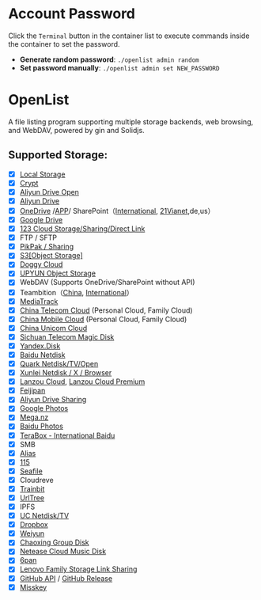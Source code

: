 # Account Password

Click the `Terminal` button in the container list to execute commands inside the container to set the password.

- **Generate random password**: `./openlist admin random`
- **Set password manually**: `./openlist admin set NEW_PASSWORD`

# OpenList

A file listing program supporting multiple storage backends, web browsing, and WebDAV, powered by gin and Solidjs.

## Supported Storage:
- [x] [Local Storage](https://docs.oplist.org/zh/guide/drivers/local.html)
- [x] [Crypt](https://docs.oplist.org/zh/guide/drivers/Crypt.html)
- [x] [Aliyun Drive Open](https://docs.oplist.org/zh/guide/drivers/aliyundrive_open.html)
- [x] [Aliyun Drive](https://www.alipan.com/)
- [x] [OneDrive](https://docs.oplist.org/zh/guide/drivers/onedrive.html) /[APP](https://docs.oplist.org/zh/guide/drivers/onedrive_app.html)/ SharePoint（[International](https://www.office.com/), [21Vianet](https://portal.partner.microsoftonline.cn),de,us）
- [x] [Google Drive](https://drive.google.com/)
- [x] [123 Cloud Storage/Sharing/Direct Link](https://www.123pan.com/)
- [x] FTP / SFTP
- [x] [PikPak / Sharing](https://www.mypikpak.com/)
- [x] [S3[Object Storage]](https://docs.oplist.org/zh/guide/drivers/s3.html)
- [x] [Doggy Cloud](https://docs.oplist.org/zh/guide/drivers/s3.html#%E6%B7%BB%E5%8A%A0%E5%AF%B9%E8%B1%A1%E5%AD%98%E5%82%A8%E7%A4%BA%E4%BE%8B%E5%8F%8A%E5%AE%98%E6%96%B9%E6%96%87%E6%A1%A3)
- [x] [UPYUN Object Storage](https://www.upyun.com/products/file-storage)
- [x] WebDAV (Supports OneDrive/SharePoint without API)
- [x] Teambition（[China](https://www.teambition.com/), [International](https://us.teambition.com/)）
- [x] [MediaTrack](https://www.mediatrack.cn/)
- [x] [China Telecom Cloud](https://cloud.189.cn) (Personal Cloud, Family Cloud)
- [x] [China Mobile Cloud](https://yun.139.com/) (Personal Cloud, Family Cloud)
- [x] [China Unicom Cloud](https://pan.wo.cn)
- [x] [Sichuan Telecom Magic Disk](https://mopan.sc.189.cn/mopan/#/downloadPc)
- [x] [Yandex.Disk](https://disk.yandex.com/)
- [x] [Baidu Netdisk](https://pan.baidu.com/)
- [x] [Quark Netdisk/TV/Open](https://pan.quark.cn)
- [x] [Xunlei Netdisk / X / Browser](https://docs.oplist.org/zh/guide/drivers/thunder.html)
- [x] [Lanzou Cloud](https://www.lanzou.com/), [Lanzou Cloud Premium](https://www.ilanzou.com)
- [x] [Feijipan](https://feijipan.com/)
- [x] [Aliyun Drive Sharing](https://www.alipan.com/)
- [x] [Google Photos](https://photos.google.com/)
- [x] [Mega.nz](https://mega.nz)
- [x] [Baidu Photos](https://photo.baidu.com/)
- [x] [TeraBox - International Baidu](https://www.terabox.com/)
- [x] SMB
- [x] [Alias](https://docs.oplist.org/zh/guide/advanced/alias.html)
- [x] [115](https://115.com/)
- [x] [Seafile](https://www.seafile.com/)
- [x] Cloudreve
- [x] [Trainbit](https://trainbit.com/)
- [x] [UrlTree](https://docs.oplist.org/zh/guide/drivers/UrlTree.html)
- [x] IPFS
- [x] [UC Netdisk/TV](https://drive.uc.cn/)
- [x] [Dropbox](https://www.dropbox.com)
- [x] [Weiyun](https://www.weiyun.com/)
- [x] [Chaoxing Group Disk](https://docs.oplist.org/zh/guide/drivers/chaoxing.html)
- [x] [Netease Cloud Music Disk](https://docs.oplist.org/zh/guide/drivers/163music.html)
- [x] [6pan](https://docs.oplist.org/zh/guide/drivers/halalcloud.html)
- [x] [Lenovo Family Storage Link Sharing](https://pc.lenovo.com.cn)
- [x] [GitHub API](https://docs.oplist.org/zh/guide/drivers/github.html) / [GitHub Release](https://docs.oplist.org/zh/guide/drivers/github_releases.html)
- [x] [Misskey](https://misskey-hub.net/cn/docs/for-users/features/drive/)
